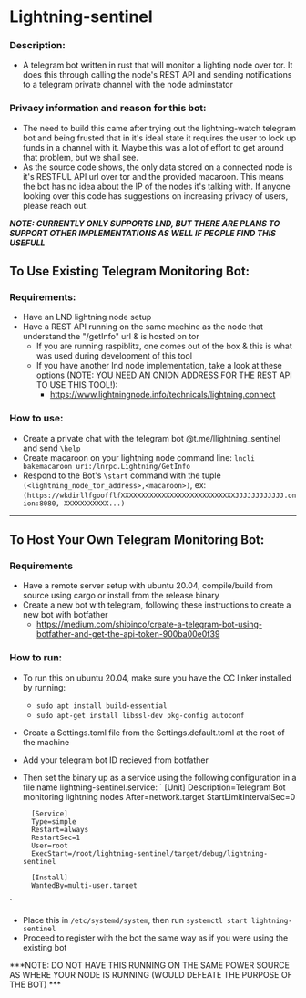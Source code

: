 # Lightning-sentinel
### Description:
- A telegram bot written in rust that will monitor a lighting node over tor. It does this through calling the node's REST API and sending notifications to a telegram private channel with the node adminstator

### Privacy information and reason for this bot:
- The need to build this came after trying out the lightning-watch telegram bot and being frusted that in it's ideal state it requires the user to lock up funds in a channel with it. Maybe this was a lot of effort to get around that problem, but we shall see.
- As the source code shows, the only data stored on a connected node is it's RESTFUL API url over tor and the provided macaroon. This means the bot has no idea about the IP of the nodes it's talking with. If anyone looking over this code has suggestions on increasing privacy of users, please reach out.

***NOTE: CURRENTLY ONLY SUPPORTS LND, BUT THERE ARE PLANS TO SUPPORT OTHER IMPLEMENTATIONS AS WELL IF PEOPLE FIND THIS USEFULL***

## To Use Existing Telegram Monitoring Bot:
### Requirements:
- Have an LND lightning node setup
- Have a REST API running on the same machine as the node that understand the "/getInfo" url & is hosted on tor
    - If you are running raspiblitz, one comes out of the box & this is what was used during development of this tool 
    - If you have another lnd node implementation, take a look at these options (NOTE: YOU NEED AN ONION ADDRESS FOR THE REST API TO USE THIS TOOL!):
        - https://www.lightningnode.info/technicals/lightning.connect

### How to use:
- Create a private chat with the telegram bot @t.me/llightning_sentinel and send `\help`
- Create macaroon on your lightning node command line:
   ` lncli bakemacaroon uri:/lnrpc.Lightning/GetInfo `
- Respond to the Bot's `\start` command with the tuple `(<lightning_node_tor_address>,<macaroon>)`, 
    ex:
        `(https://wkdirllfgoofflfXXXXXXXXXXXXXXXXXXXXXXXXXXXXJJJJJJJJJJJJ.onion:8080, XXXXXXXXXXX...)`
---------------------------------------------------------------------------------------------------------------------------  
## To Host Your Own Telegram Monitoring Bot:

### Requirements
- Have a remote server setup with ubuntu 20.04, compile/build from source using cargo or install from the release binary
- Create a new bot with telegram, following these instructions to create a new bot with botfather
    - https://medium.com/shibinco/create-a-telegram-bot-using-botfather-and-get-the-api-token-900ba00e0f39

### How to run:
- To run this on ubuntu 20.04, make sure you have the CC linker installed by running:
    - `sudo apt install build-essential`
    - `sudo apt-get install libssl-dev pkg-config autoconf`
- Create a Settings.toml file from the Settings.default.toml at the root of the machine
- Add your telegram bot ID recieved from botfather 
- Then set the binary up as a service using the following configuration in a file name lightning-sentinel.service:
 `
        [Unit]
        Description=Telegram Bot monitoring lightning nodes
        After=network.target
        StartLimitIntervalSec=0

        [Service]
        Type=simple
        Restart=always
        RestartSec=1
        User=root
        ExecStart=/root/lightning-sentinel/target/debug/lightning-sentinel

        [Install]
        WantedBy=multi-user.target
`
- Place this in `/etc/systemd/system`, then run `systemctl start lightning-sentinel`
- Proceed to register with the bot the same way as if you were using the existing bot

 ***NOTE: DO NOT HAVE THIS RUNNING ON THE SAME POWER SOURCE AS WHERE YOUR NODE IS RUNNING (WOULD DEFEATE THE PURPOSE OF THE BOT) ***
